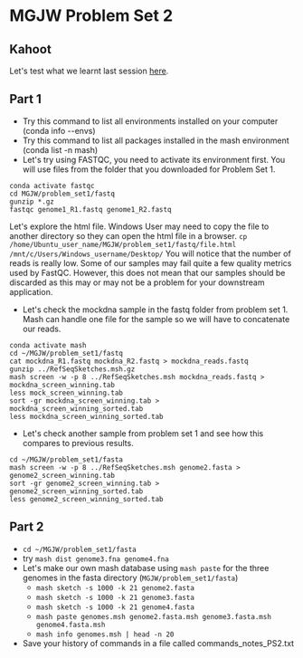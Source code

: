 # MGJW Problem Set 2

## Kahoot
Let's test what we learnt last session [here](https://play.kahoot.it/v2/?quizId=b42d290a-be13-436d-80a7-de78873a50c5).

## Part 1
* Try this command to list all environments installed on your computer (conda info --envs)
* Try this command to list all packages installed in the mash environment (conda list -n mash)
* Let's try using FASTQC, you need to activate its environment first. You will use files from the folder that you downloaded for Problem Set 1.
```
conda activate fastqc
cd MGJW/problem_set1/fastq
gunzip *.gz
fastqc genome1_R1.fastq genome1_R2.fastq
```
Let's explore the html file. Windows User may need to copy the file to another directory so they can open the html file in a browser.
`cp /home/Ubuntu_user_name/MGJW/problem_set1/fastq/file.html /mnt/c/Users/Windows_username/Desktop/`
You will notice that the number of reads is really low. Some of our samples may fail quite a few quality metrics used by FastQC. However, this does not mean that our samples should be discarded as this may or may not be a problem for your downstream application.
* Let's check the mockdna sample in the fastq folder from problem set 1. Mash can handle one file for the sample so we will have to concatenate our reads.
```
conda activate mash
cd ~/MGJW/problem_set1/fastq
cat mockdna_R1.fastq mockdna_R2.fastq > mockdna_reads.fastq
gunzip ../RefSeqSketches.msh.gz
mash screen -w -p 8 ../RefSeqSketches.msh mockdna_reads.fastq > mockdna_screen_winning.tab
less mock_screen_winning.tab
sort -gr mockdna_screen_winning.tab > mockdna_screen_winning_sorted.tab
less mockdna_screen_winning_sorted.tab
```
* Let's check another sample from problem set 1 and see how this compares to previous results.
```
cd ~/MGJW/problem_set1/fasta
mash screen -w -p 8 ../RefSeqSketches.msh genome2.fasta > genome2_screen_winning.tab
sort -gr genome2_screen_winning.tab > genome2_screen_winning_sorted.tab
less genome2_screen_winning_sorted.tab
```

## Part 2
* `cd ~/MGJW/problem_set1/fasta`
* try `mash dist genome3.fna genome4.fna`
* Let's make our own mash database using `mash paste` for the three genomes in the fasta directory (`MGJW/problem_set1/fasta`)
  * `mash sketch -s 1000 -k 21 genome2.fasta`
  * `mash sketch -s 1000 -k 21 genome3.fasta`
  * `mash sketch -s 1000 -k 21 genome4.fasta`
  * `mash paste genomes.msh genome2.fasta.msh genome3.fasta.msh  genome4.fasta.msh`
  * `mash info genomes.msh | head -n 20`
* Save your history of commands in a file called commands_notes_PS2.txt
